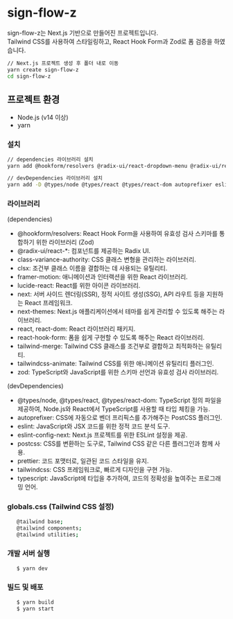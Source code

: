 # sign-flow-z

sign-flow-z는 Next.js 기반으로 만들어진 프로젝트입니다.<br>
Tailwind CSS를 사용하여 스타일링하고, React Hook Form과 Zod로 폼 검증을 하였습니다.

```bash
// Next.js 프로젝트 생성 후 폴더 내로 이동
yarn create sign-flow-z
cd sign-flow-z
```

## 프로젝트 환경

- Node.js (v14 이상)
- yarn

### 설치

```bash
// dependencies 라이브러리 설치
yarn add @hookform/resolvers @radix-ui/react-dropdown-menu @radix-ui/react-label @radix-ui/react-select @radix-ui/react-slot @radix-ui/react-switch @radix-ui/react-toast class-variance-authority clsx framer-motion lucide-react next next-themes react react-dom react-hook-form tailwind-merge tailwindcss-animate zod
```

```bash
// devDependencies 라이브러리 설치
yarn add -D @types/node @types/react @types/react-dom autoprefixer eslint eslint-config-next postcss prettier tailwindcss typescript
```

### 라이브러리

(dependencies)

- @hookform/resolvers: React Hook Form을 사용하여 유효성 검사 스키마를 통합하기 위한 라이브러리 (Zod)
- @radix-ui/react-\*: 컴포넌트를 제공하는 Radix UI.
- class-variance-authority: CSS 클래스 변형을 관리하는 라이브러리.
- clsx: 조건부 클래스 이름을 결합하는 데 사용되는 유틸리티.
- framer-motion: 애니메이션과 인터랙션을 위한 React 라이브러리.
- lucide-react: React를 위한 아이콘 라이브러리.
- next: 서버 사이드 렌더링(SSR), 정적 사이트 생성(SSG), API 라우트 등을 지원하는 React 프레임워크.
- next-themes: Next.js 애플리케이션에서 테마를 쉽게 관리할 수 있도록 해주는 라이브러리.
- react, react-dom: React 라이브러리 패키지.
- react-hook-form: 폼을 쉽게 구현할 수 있도록 해주는 React 라이브러리.
- tailwind-merge: Tailwind CSS 클래스를 조건부로 결합하고 최적화하는 유틸리티.
- tailwindcss-animate: Tailwind CSS를 위한 애니메이션 유틸리티 플러그인.
- zod: TypeScript와 JavaScript를 위한 스키마 선언과 유효성 검사 라이브러리.

(devDependencies)

- @types/node, @types/react, @types/react-dom: TypeScript 정의 파일을 제공하여, Node.js와 React에서 TypeScript를 사용할 때 타입 체킹을 가능.
- autoprefixer: CSS에 자동으로 벤더 프리픽스를 추가해주는 PostCSS 플러그인.
- eslint: JavaScript와 JSX 코드를 위한 정적 코드 분석 도구.
- eslint-config-next: Next.js 프로젝트를 위한 ESLint 설정을 제공.
- postcss: CSS를 변환하는 도구로, Tailwind CSS 같은 다른 플러그인과 함께 사용.
- prettier: 코드 포맷터로, 일관된 코드 스타일을 유지.
- tailwindcss: CSS 프레임워크로, 빠르게 디자인을 구현 가능.
- typescript: JavaScript에 타입을 추가하여, 코드의 정확성을 높여주는 프로그래밍 언어.

### globals.css (Tailwind CSS 설정)

```bash
   @tailwind base;
   @tailwind components;
   @tailwind utilities;
```

### 개발 서버 실행

```bash
   $ yarn dev
```

### 빌드 및 배포

```bash
   $ yarn build
   $ yarn start
```

